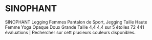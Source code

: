 # SINOPHANT
SINOPHANT Legging Femmes Pantalon de Sport, Jegging Taille Haute Femme Yoga Opaque Doux Grande Taille 4,4 4,4 sur 5 étoiles    72 441 évaluations | Rechercher sur cett
plusieurs couleurs disponibles.
